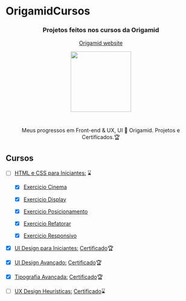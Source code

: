 # OrigamidCursos


<h3 align="center"> Projetos feitos nos cursos da Origamid </h3>
<p align="center">
	<a href="https://www.origamid.com/">
		Origamid website 
	</a>
</p>

<div align="center">
	<img height="160px" src="https://user-images.githubusercontent.com/98053054/151735995-72fd203d-3849-4f6c-a50f-985e2bf12d30.png" />
</div>

#

<p align="center"> Meus progressos em Front-end & UX, UI 🐺 Origamid. Projetos e Certificados.🏆</p>

## Cursos

 - [ ] [HTML e CSS para Iniciantes:](https://github.com/GelcimarMoraes/OrigamidCursos/tree/main/HTML-e-CSS-para-Iniciantes) :hourglass:
 
 	- [x] [Exercicio Cinema](https://gelcimarmoraes.github.io/OrigamidCursos/HTML-e-CSS-para-Iniciantes/02-html-e-css-basico/html-exercicio/cinema/index.html)
 	- [x] [Exercicio Display](https://gelcimarmoraes.github.io/OrigamidCursos/HTML-e-CSS-para-Iniciantes/02-html-e-css-basico/display-exercicio/index.html)
 	- [x] [Exercicio Posicionamento](https://gelcimarmoraes.github.io/OrigamidCursos/HTML-e-CSS-para-Iniciantes/03-css-posicionamento/posicionamento-exercicio/index.html)
	- [x] [Exercicio Refatorar](https://gelcimarmoraes.github.io/OrigamidCursos/HTML-e-CSS-para-Iniciantes/05-css-propriedades/refatorar-exercicio/index.html)
	- [x] [Exercicio Responsivo](https://gelcimarmoraes.github.io/OrigamidCursos/HTML-e-CSS-para-Iniciantes/06-responsivo/responsivo-exercicio/index.html)
	
	
  - [x] [UI Design para Iniciantes:](https://github.com/GelcimarMoraes/OrigamidCursos/tree/main/UI-Design-para-Iniciantes) [Certificado](https://www.origamid.com/certificate/932bab9b)🏆
  - [x] [UI Design Avançado:](https://github.com/GelcimarMoraes/OrigamidCursos/tree/main/UI%20Design%20Avan%C3%A7ado) [Certificado](https://www.origamid.com/certificate/3aac3a06)🏆
  - [x] [Tipografia Avançada:](https://github.com/GelcimarMoraes/OrigamidCursos/tree/main/Tipografia%20Avan%C3%A7ada) [Certificado](https://www.origamid.com/certificate/3482a540)🏆
  - [ ] [UX Design Heurísticas:]() [Certificado]():hourglass:
	
	
